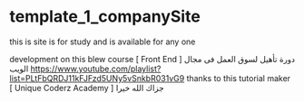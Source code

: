 # template_1_companySite
this is site is for study and is available for any one

development on this blew course 
[ Front End ] دورة تأهيل لسوق العمل فى مجال الويب
https://www.youtube.com/playlist?list=PLtFbQRDJ11kFJFzd5UNy5vSnkbR031vG9
thanks to this tutorial maker [ Unique Coderz Academy ]
جزاك الله خيرا
